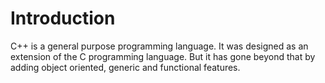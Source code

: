 # Introduction

C++ is a general purpose programming language. It was designed as an extension of the C programming language. But it has gone beyond that by adding object oriented, generic and functional features.